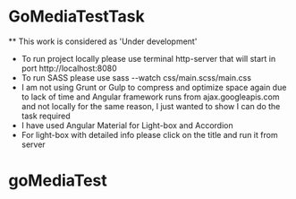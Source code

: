 # GoMediaTestTask

** This work is considered as 'Under development'

* To run project locally please use terminal http-server that will start in port http://localhost:8080
* To run SASS please use sass --watch css/main.scss/main.css
* I am not using Grunt or Gulp to compress and optimize space again due to lack of time and Angular framework runs from ajax.googleapis.com and not locally for the same reason, I just wanted to show I can do the task required
* I have used Angular Material for Light-box and Accordion
* For light-box with detailed info please click on the title and run it from server
# goMediaTest

